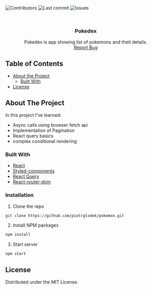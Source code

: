 ![Contributors](https://img.shields.io/github/contributors/piotrglodek/pokemon)
![Last commit](https://img.shields.io/github/last-commit/piotrglodek/pokemon)
![Issues](https://img.shields.io/github/issues/piotrglodek/pokemon)

<!-- PROJECT LOGO -->
<br />
<p align="center">
    <h3  h3 align="center">Pokedex</h3>

  <p align="center">
    Pokedex is app showing list of pokemons and theit details.
  <br>
    <a href="https://github.com/piotrglodek/pokemon/issues">Report Bug</a>
  </p>
</p>

<!-- TABLE OF CONTENTS -->

## Table of Contents

- [About the Project](#about-the-project)
  - [Built With](#built-with)
- [License](#license)

<!-- ABOUT THE PROJECT -->

## About The Project

In this project I've learned:
- Async calls using browser fetch api
- Implementation of Pagination
- React query basics
- complex conditional rendering

### Built With

- [React](https://reactjs.org)
- [Styled-components](https://styled-components.com/)
- [React Query](https://react-query.tanstack.com/)
- [React-router-dom](https://reactrouter.com/)

### Installation

1. Clone the repo

```sh
git clone https://github.com/piotrglodek/pokemon.git
```

2. Install NPM packages

```sh
npm install
```

3. Start server

```sh
npm start
```

<!-- LICENSE -->

## License

Distributed under the MIT License.
